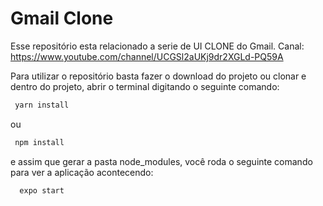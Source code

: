 # Gmail Clone
Esse repositório esta relacionado a serie de UI CLONE do Gmail. Canal: https://www.youtube.com/channel/UCGSl2aUKj9dr2XGLd-PQ59A

Para utilizar o repositório basta fazer o download do projeto ou clonar e dentro do projeto, abrir o terminal digitando o seguinte comando:
```bash
 yarn install
```
ou
```bash
 npm install
```
e assim que gerar a pasta node_modules, você roda o seguinte comando para ver a aplicação acontecendo:
```bash 
  expo start
```

